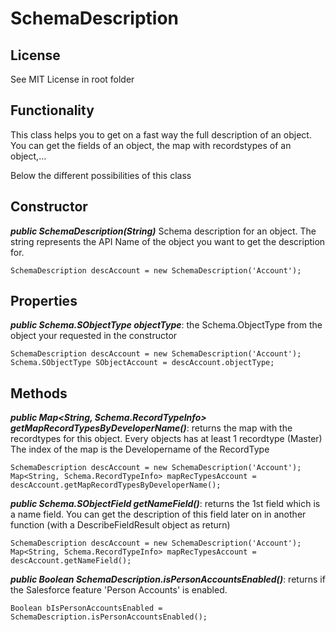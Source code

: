 # SchemaDescription
## License 
See MIT License in root folder

## Functionality
This class helps you to get on a fast way the full description of an object. You can get the fields of an object, the map with recordstypes of an object,...

Below the different possibilities of this class

## Constructor
**_public SchemaDescription(String)_**
Schema description for an object. The string represents the API Name of the object you want to get the description for.
```
SchemaDescription descAccount = new SchemaDescription('Account'); 
```

## Properties
**_public Schema.SObjectType objectType_**: the Schema.ObjectType from the object your requested in the constructor
```
SchemaDescription descAccount = new SchemaDescription('Account');
Schema.SObjectType SObjectAccount = descAccount.objectType;
```

## Methods
**_public Map<String, Schema.RecordTypeInfo> getMapRecordTypesByDeveloperName()_**: returns the map with the recordtypes for this object. Every objects has at least 1 recordtype (Master)
The index of the map is the Developername of the RecordType

```
SchemaDescription descAccount = new SchemaDescription('Account');
Map<String, Schema.RecordTypeInfo> mapRecTypesAccount = descAccount.getMapRecordTypesByDeveloperName();
```
**_public Schema.SObjectField getNameField()_**: returns the 1st field which is a name field. You can get the description of this field later on in another function (with a DescribeFieldResult object as return)
```
SchemaDescription descAccount = new SchemaDescription('Account');
Map<String, Schema.RecordTypeInfo> mapRecTypesAccount = descAccount.getNameField();
```

**_public Boolean SchemaDescription.isPersonAccountsEnabled()_**: returns if the Salesforce feature 'Person Accounts' is enabled.
```
Boolean bIsPersonAccountsEnabled = SchemaDescription.isPersonAccountsEnabled();
```